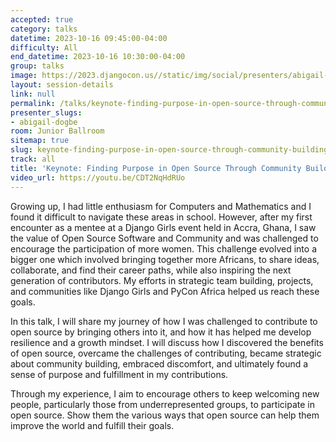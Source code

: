 ```yaml
---
accepted: true
category: talks
datetime: 2023-10-16 09:45:00-04:00
difficulty: All
end_datetime: 2023-10-16 10:30:00-04:00
group: talks
image: https://2023.djangocon.us//static/img/social/presenters/abigail-dogbe.png
layout: session-details
link: null
permalink: /talks/keynote-finding-purpose-in-open-source-through-community-building/
presenter_slugs:
- abigail-dogbe
room: Junior Ballroom
sitemap: true
slug: keynote-finding-purpose-in-open-source-through-community-building
track: all
title: 'Keynote: Finding Purpose in Open Source Through Community Building.'
video_url: https://youtu.be/CDT2NqHdRUo
---
```


Growing up, I had little enthusiasm for Computers and Mathematics and I found it difficult to navigate these areas in school. However, after my first encounter as a mentee at a Django Girls event held in Accra, Ghana, I saw the value of Open Source Software and Community and was challenged to encourage the participation of more women. This challenge evolved into a bigger one which involved bringing together more Africans, to share ideas, collaborate, and find their career paths, while also inspiring the next generation of contributors. My efforts in strategic team building, projects, and communities like Django Girls and PyCon Africa helped us reach these goals.

In this talk, I will share my journey of how I was challenged to contribute to open source by bringing others into it, and how it has helped me develop resilience and a growth mindset. I will discuss how I discovered the benefits of open source, overcame the challenges of contributing, became strategic about community building, embraced discomfort, and ultimately found a sense of purpose and fulfillment in my contributions.

Through my experience, I aim to encourage others to keep welcoming new people, particularly those from underrepresented groups, to participate in open source. Show them the various ways that open source can help them improve the world and fulfill their goals.

